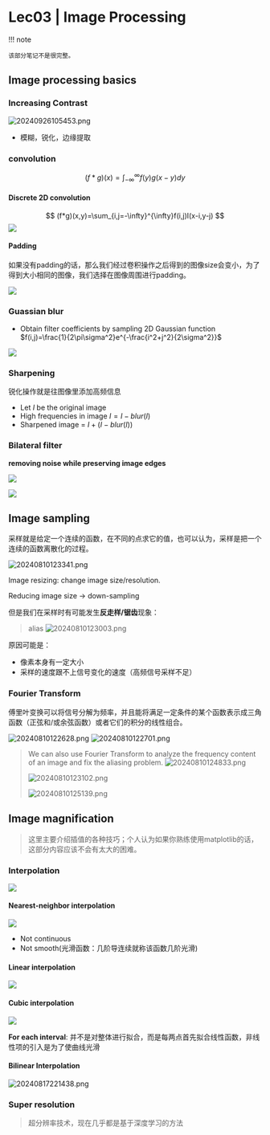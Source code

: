 # Lec03 | Image Processing

!!! note

    该部分笔记不是很完整。

## Image processing basics

### Increasing Contrast
![20240926105453.png](graph/20240926105453.png)

- 模糊，锐化，边缘提取

### convolution

$$
(f*g)(x)=\int_{-\infty}^{\infty}f(y)g(x-y)dy
$$

#### Discrete 2D convolution


$$
(f*g)(x,y)=\sum_{i,j=-\infty}^{\infty}f(i,j)I(x-i,y-j)
$$
![](image/3.1.png)

#### Padding

如果没有padding的话，那么我们经过卷积操作之后得到的图像size会变小，为了得到大小相同的图像，我们选择在图像周围进行padding。

![](image/3.2.png)



### Guassian blur

- Obtain filter coefficients by sampling 2D Gaussian function $f(i,j)=\frac{1}{2\pi\sigma^2}e^{-\frac{i^2+j^2}{2\sigma^2}}$

![](image/3.3.png)

### Sharpening

锐化操作就是往图像里添加高频信息

- Let $I$ be the original image
- High frequencies in image $I=I-blur(I)$
- Sharpened image = $I+(I-blur(I))$



### Bilateral filter

**removing noise while preserving image edges**

![](image/3.4.png)

![](image/3.5.png)



## Image sampling

采样就是给定一个连续的函数，在不同的点求它的值，也可以认为，采样是把一个连续的函数离散化的过程。

![20240810123341.png](graph/20240810123341.png)

Image resizing: change image size/resolution.

Reducing image size -> down-sampling

但是我们在采样时有可能发生**反走样/锯齿**现象：

> alias
> ![20240810123003.png](graph/20240810123003.png)

原因可能是：

- 像素本身有一定大小
- 采样的速度跟不上信号变化的速度（高频信号采样不足）

### Fourier Transform

傅里叶变换可以将信号分解为频率，并且能将满足一定条件的某个函数表示成三角函数（正弦和/或余弦函数）或者它们的积分的线性组合。

![20240810122628.png](graph/20240810122628.png)
![20240810122701.png](graph/20240810122701.png)

> We can also use Fourier Transform to analyze the frequency content of an image and fix the aliasing problem.
> ![20240810124833.png](graph/20240810124833.png)
> 
> ![20240810123102.png](graph/20240810123102.png)
>
> ![20240810125139.png](graph/20240810125139.png)


## Image magnification
> 这里主要介绍插值的各种技巧；个人认为如果你熟练使用matplotlib的话，这部分内容应该不会有太大的困难。

### Interpolation

![](image/3.6.png)

#### Nearest-neighbor interpolation

![](image/3.7.png)

- Not continuous
- Not smooth(光滑函数：几阶导连续就称该函数几阶光滑)

#### Linear interpolation

![](image/3.8.png)

#### Cubic interpolation

![](image/3.9.png)

**For each interval**: 并不是对整体进行拟合，而是每两点首先拟合线性函数，非线性项的引入是为了使曲线光滑



#### Bilinear Interpolation
![20240817221438.png](graph/20240817221438.png)

### Super resolution
> 超分辨率技术，现在几乎都是基于深度学习的方法